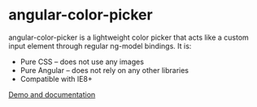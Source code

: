 angular-color-picker
====================

angular-color-picker is a lightweight color picker that acts like a custom input element through regular ng-model bindings. It is:

* Pure CSS – does not use any images
* Pure Angular – does not rely on any other libraries
* Compatible with IE8+

[Demo and documentation](http://myplanetdigital.github.io/angular-color-picker/)
